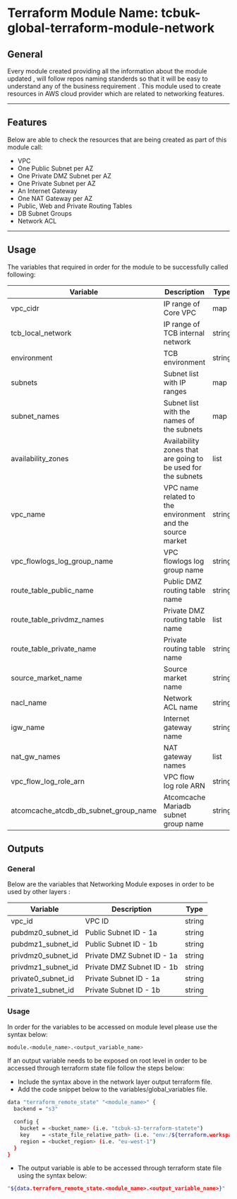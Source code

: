 # Terraform Module Name: tcbuk-global-terraform-module-network
## General
Every module created providing all the information about the module updated ,
 will follow repos naming standerds so that it will be easy to understand any of the business requirement  .
This module  used to create resources in AWS cloud provider which are related to networking features.

---

## Features

Below  are able to check the resources that are being created as part of this module call:

- VPC
- One Public Subnet per AZ
- One Private DMZ Subnet per AZ
- One Private Subnet per AZ
- An Internet Gateway
- One NAT Gateway per AZ
- Public, Web and Private Routing Tables
- DB Subnet Groups
- Network ACL

---

## Usage

The variables that required in order for the module to be successfully called  following:

| Variable | Description | Type |
|------|---------|----|
| vpc_cidr | IP range of Core VPC | map |
| tcb_local_network | IP range of TCB internal network | string |
| environment | TCB environment | string |
| subnets | Subnet list with IP ranges | map |
| subnet_names | Subnet list with the names of the subnets | map |
| availability_zones | Availability zones that are going to be used for the subnets  | list |
| vpc_name | VPC name related to the environment and the source market | string |
| vpc_flowlogs_log_group_name | VPC flowlogs log group name | string |
| route_table_public_name | Public DMZ routing table name | string |
| route_table_privdmz_names | Private DMZ routing table name | list |
| route_table_private_name | Private routing table name | string |
| source_market_name | Source market name | string |
| nacl_name | Network ACL name | string |
| igw_name | Internet gateway name | string |
| nat_gw_names | NAT gateway names | list |
| vpc_flow_log_role_arn | VPC flow log role ARN | string |
| atcomcache_atcdb_db_subnet_group_name | Atcomcache Mariadb subnet group name | string |

## Outputs

### General
Below are the variables that Networking Module exposes in order to be used by other layers :

| Variable | Description | Type |
|------|-------|------|
| vpc_id | VPC ID | string |
| pubdmz0_subnet_id | Public Subnet ID - 1a | string |
| pubdmz1_subnet_id | Public Subnet ID - 1b | string |
| privdmz0_subnet_id | Private DMZ Subnet ID - 1a | string |
| privdmz1_subnet_id | Private DMZ Subnet ID - 1b | string |
| private0_subnet_id | Private Subnet ID - 1a | string |
| private1_subnet_id | Private Subnet ID - 1b | string |

### Usage
In order for the variables to be accessed on module level please use the syntax below:
```bash
module.<module_name>.<output_variable_name>
```

If an output variable needs to be exposed on root level in order to be accessed through terraform state file follow the steps below:

- Include the syntax above in the network layer output terraform file.
- Add the code snippet below to the variables/global_variables file.
```bash
data "terraform_remote_state" "<module_name>" {
  backend = "s3"

  config {
    bucket = <bucket_name> (i.e. "tcbuk-s3-terraform-statete")
    key    = <state_file_relative_path> (i.e. "env:/${terraform.workspace}/4_Networking/terraform.tfstate")
    region = <bucket_region> (i.e. "eu-west-1")
  }
}
```
- The output variable is able to be accessed through terraform state file using the syntax below:
```bash
"${data.terraform_remote_state.<module_name>.<output_variable_name>}"
```



